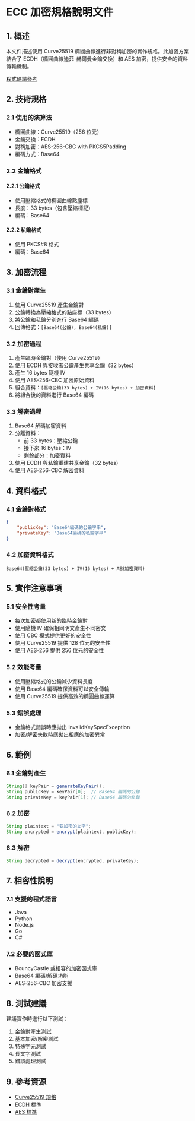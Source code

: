 # ECC 加密規格說明文件

## 1. 概述

本文件描述使用 Curve25519 橢圓曲線進行非對稱加密的實作規格。此加密方案結合了 ECDH（橢圓曲線迪菲-赫爾曼金鑰交換）和 AES 加密，提供安全的資料傳輸機制。

[程式碼請參考](https://github.com/fredericli-gmail/twdiw_reverseQRCode/blob/main/src/main/java/com/example/demo/service/ECCService.java)

## 2. 技術規格

### 2.1 使用的演算法
- 橢圓曲線：Curve25519（256 位元）
- 金鑰交換：ECDH
- 對稱加密：AES-256-CBC with PKCS5Padding
- 編碼方式：Base64

### 2.2 金鑰格式

#### 2.2.1 公鑰格式
- 使用壓縮格式的橢圓曲線點座標
- 長度：33 bytes（包含壓縮標記）
- 編碼：Base64

#### 2.2.2 私鑰格式
- 使用 PKCS#8 格式
- 編碼：Base64

## 3. 加密流程

### 3.1 金鑰對產生
1. 使用 Curve25519 產生金鑰對
2. 公鑰轉換為壓縮格式的點座標（33 bytes）
3. 將公鑰和私鑰分別進行 Base64 編碼
4. 回傳格式：`[Base64(公鑰), Base64(私鑰)]`

### 3.2 加密過程
1. 產生臨時金鑰對（使用 Curve25519）
2. 使用 ECDH 與接收者公鑰產生共享金鑰（32 bytes）
3. 產生 16 bytes 隨機 IV
4. 使用 AES-256-CBC 加密原始資料
5. 組合資料：`[壓縮公鑰(33 bytes) + IV(16 bytes) + 加密資料]`
6. 將組合後的資料進行 Base64 編碼

### 3.3 解密過程
1. Base64 解碼加密資料
2. 分離資料：
   - 前 33 bytes：壓縮公鑰
   - 接下來 16 bytes：IV
   - 剩餘部分：加密資料
3. 使用 ECDH 與私鑰重建共享金鑰（32 bytes）
4. 使用 AES-256-CBC 解密資料

## 4. 資料格式

### 4.1 金鑰對格式
```json
{
    "publicKey": "Base64編碼的公鑰字串",
    "privateKey": "Base64編碼的私鑰字串"
}
```

### 4.2 加密資料格式
```
Base64(壓縮公鑰(33 bytes) + IV(16 bytes) + AES加密資料)
```

## 5. 實作注意事項

### 5.1 安全性考量
- 每次加密都使用新的臨時金鑰對
- 使用隨機 IV 確保相同明文產生不同密文
- 使用 CBC 模式提供更好的安全性
- 使用 Curve25519 提供 128 位元的安全性
- 使用 AES-256 提供 256 位元的安全性

### 5.2 效能考量
- 使用壓縮格式的公鑰減少資料長度
- 使用 Base64 編碼確保資料可以安全傳輸
- 使用 Curve25519 提供高效的橢圓曲線運算

### 5.3 錯誤處理
- 金鑰格式錯誤時應拋出 InvalidKeySpecException
- 加密/解密失敗時應拋出相應的加密異常

## 6. 範例

### 6.1 金鑰對產生
```java
String[] keyPair = generateKeyPair();
String publicKey = keyPair[0];  // Base64 編碼的公鑰
String privateKey = keyPair[1]; // Base64 編碼的私鑰
```

### 6.2 加密
```java
String plaintext = "要加密的文字";
String encrypted = encrypt(plaintext, publicKey);
```

### 6.3 解密
```java
String decrypted = decrypt(encrypted, privateKey);
```

## 7. 相容性說明

### 7.1 支援的程式語言
- Java
- Python
- Node.js
- Go
- C#

### 7.2 必要的函式庫
- BouncyCastle 或相容的加密函式庫
- Base64 編碼/解碼功能
- AES-256-CBC 加密支援

## 8. 測試建議

建議實作時進行以下測試：
1. 金鑰對產生測試
2. 基本加密/解密測試
3. 特殊字元測試
4. 長文字測試
5. 錯誤處理測試

## 9. 參考資源

- [Curve25519 規格](https://cr.yp.to/ecdh/curve25519-20060209.pdf)
- [ECDH 標準](https://tools.ietf.org/html/rfc7748)
- [AES 標準](https://nvlpubs.nist.gov/nistpubs/FIPS/NIST.FIPS.197.pdf) 
